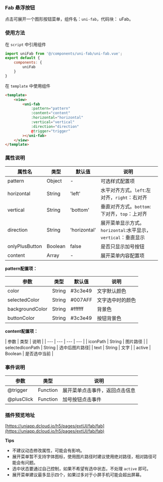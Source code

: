 ### Fab 悬浮按钮

点击可展开一个图形按钮菜单，组件名：``uni-fab``，代码块： uFab。

### 使用方法

在 ``script`` 中引用组件

```javascript
import uniFab from '@/components/uni-fab/uni-fab.vue';
export default {
	components: {
		uniFab
	}
}
```

在 `template` 中使用组件

```html
<template>
	<view>
		<uni-fab
			:pattern="pattern"
			:content="content"
			:horizontal="horizontal"
			:vertical="vertical"
			:direction="direction"
			@trigger="trigger"
		></uni-fab>
	</view>
</template>
```

### 属性说明

|  属性名		|    类型	| 默认值		| 说明															|
| ---			| ---		| ---			| ---															|
| pattern		| Object	| -				| 可选样式配置项												|
| horizontal	| String	| 'left'		| 水平对齐方式。`left`:左对齐，`right`：右对齐					|
| vertical		| String	| 'bottom'		| 垂直对齐方式。`bottom`:下对齐，`top`：上对齐					|
| direction		| String	| 'horizontal'	| 展开菜单显示方式。`horizontal`:水平显示，`vertical`：垂直显示	|
| onlyPlusButton| Boolean	| false			| 是否只显示加号按钮											|
| content		| Array		| -				| 展开菜单内容配置项											|



**pattern配置项：**

|  参数				|    类型	| 默认值	| 说明				|
| ---				|  ---		| ---		| ---				|
| color				| String	| #3c3e49	| 文字默认颜色		|
| selectedColor		| String	| #007AFF	| 文字选中时的颜色	|
| backgroundColor	| String	| #ffffff	| 背景色			|
| buttonColor		| String	| #3c3e49	| 按钮背景色		|

**content配置项：**

|  参数				|    类型	| 说明			|
| ---				|  ---				| ---		| ---			|
| iconPath			| String	| 图片路径		|
| selectedIconPath	| String	| 选中后图片路径|
| text				| String	| 文字			|
| active			| Boolean	| 是否选中当前	|

### 事件说明

|  参数		|    类型	| 说明							|
| ---		|  ---		| ---							|
| @trigger	| Function	| 展开菜单点击事件，返回点击信息|
| @plusClick| Function	| 加号按钮点击事件				|

### 插件预览地址

[https://uniapp.dcloud.io/h5/pages/extUI/fab/fab](https://uniapp.dcloud.io/h5/pages/extUI/fab/fab)

**Tips**

- 不建议动态修改属性，可能会有影响。
- 展开菜单暂不支持字体图标，使用图片路径时建议使用绝对路径，相对路径可能会有问题。
- 选中状态要通过自己控制，如果不希望有选中状态，不处理 `active` 即可。 
- 展开菜单建议最多显示四个，如果过多对于小屏手机可能会超出屏幕。